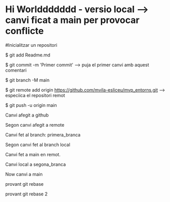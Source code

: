 # Hi Worlddddddd - versio local --> canvi ficat a main per provocar conflicte

#Inicialitzar un repositori

$ git add Readme.md

$ git commit -m 'Primer commit'  --> puja el primer canvi amb aquest comentari

$ git branch -M main

$ git remote add origin https://github.com/mvila-esliceu/mvp_entorns.git  --> especiica el repositori remot

$ git push -u origin main


Canvi afegit a github


Segon canvi afegit a remote



Canvi fet al branch: primera_branca

Segon canvi fet al branch local




Canvi fet a main en remot.

Canvi local a segona_branca


Now canvi a main

provant git rebase

provant git rebase 2
